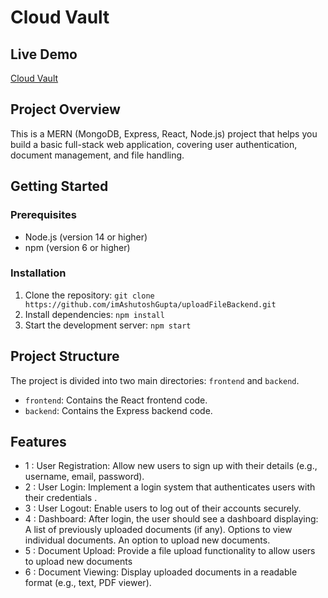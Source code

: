 # Cloud Vault

## Live Demo
[Cloud Vault](https://cloud-vault-sigma.vercel.app)

## Project Overview

This is a MERN (MongoDB, Express, React, Node.js) project that helps you build a basic full-stack web application, covering user authentication, document management, and file handling.

## Getting Started

### Prerequisites

* Node.js (version 14 or higher)
* npm (version 6 or higher)

### Installation

1. Clone the repository: `git clone https://github.com/imAshutoshGupta/uploadFileBackend.git`
2. Install dependencies: `npm install`
3. Start the development server: `npm start`

## Project Structure

The project is divided into two main directories: `frontend` and `backend`.

* `frontend`: Contains the React frontend code.
* `backend`: Contains the Express backend code.

## Features

* 1 : User Registration: Allow new users to sign up with their details (e.g., username, email, 
password).
* 2 : User Login: Implement a login system that authenticates users with their credentials .
* 3 : User Logout: Enable users to log out of their accounts securely.
* 4 : Dashboard: After login, the user should see a dashboard displaying:
       A list of previously uploaded documents (if any).
       Options to view individual documents.
       An option to upload new documents.
* 5 : Document Upload: Provide a file upload functionality to allow users to upload new 
documents
* 6 : Document Viewing: Display uploaded documents in a readable format (e.g., text, PDF 
viewer).

